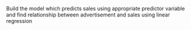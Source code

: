 Build the model which predicts sales using appropriate predictor variable and find relationship between advertisement and sales using linear regression
